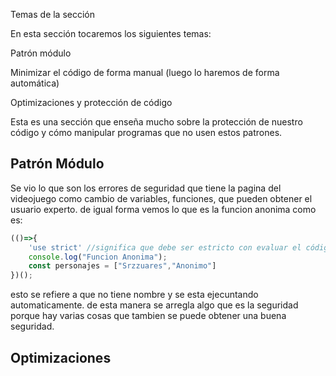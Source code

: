 Temas de la sección

En esta sección tocaremos los siguientes temas:

Patrón módulo

Minimizar el código de forma manual (luego lo haremos de forma automática)

Optimizaciones y protección de código

Esta es una sección que enseña mucho sobre la protección de nuestro código y cómo manipular programas que no usen estos patrones.


## Patrón Módulo

Se vio lo que son los errores de seguridad que tiene la pagina del videojuego como cambio de variables, funciones, que pueden obtener el usuario experto.
de igual forma vemos lo que es la funcion anonima como es:
```js
(()=>{
    'use strict' //significa que debe ser estricto con evaluar el código dentro de esta funcion anonima.
    console.log("Funcion Anonima");
    const personajes = ["Srzzuares","Anonimo"]
})();
```
esto se refiere a que no tiene nombre y se esta ejecuntando automaticamente.
de esta manera se arregla algo que es la seguridad porque hay varias cosas que tambien se puede obtener una buena seguridad.

## Optimizaciones

